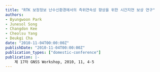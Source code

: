 ```yaml
---
title: "RTK 보정정보 난수신환경에서의 측위연속성 향상을 위한 시간지연 보상 연구"
authors:
- Byungwoon Park
- Junesol Song
- Changdon Kee
- Cheolsu Yang
- Deukgi Cha
date: "2010-11-04T00:00:00Z"
publishDate: "2010-11-04T00:00:00Z"
publication_types: ["domestic-conference"]
publication: |-
    제 17차 GNSS Workshop, 2010, 11, 4-5
---
```

